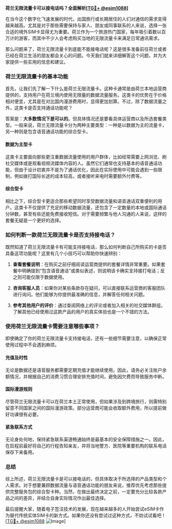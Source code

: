 **荷兰无限流量卡可以接电话吗？全面解析[[TG💪+ @esim1088](https://t.me/s/esim1088)]**

在当今这个数字化飞速发展的时代，出国旅行或长期居住的人们对通信的需求变得越来越高。尤其是对于那些需要保持与家人、朋友或同事联系的人来说，选择一张合适的境外SIM卡显得尤为重要。荷兰作为一个旅游热门国家，每年吸引着数以百万计的游客，而其中不少人会考虑购买当地的无限流量卡来满足日常通讯需求。

那么问题来了，荷兰无限流量卡到底能不能接电话呢？这是很多准备前往荷兰或者已经在荷兰生活的朋友都会关心的问题。今天我们就来详细解答这个问题，并为大家提供一些实用的信息和建议。

### 荷兰无限流量卡的基本功能

首先，让我们先了解一下什么是荷兰无限流量卡。这种卡通常是由荷兰本地运营商提供的，支持用户在荷兰境内使用无限量的数据流量服务。这类卡的优势在于价格相对便宜，尤其是在对比国内漫游费用时，显得更加划算。不过，除了数据流量之外，这类卡是否支持通话功能呢？

答案是：**大多数情况下是可以的**。但具体情况还是要看具体运营商以及所选套餐类型。一般来说，荷兰无限流量卡分为两种主要类型：一种是以数据为主的流量卡，另一种则是包含语音通话功能的综合型卡。

#### 数据为主型卡

这类卡主要面向那些更注重数据流量使用的用户群体，比如经常需要上网浏览、刷社交媒体或是观看视频流媒体内容的人。虽然它们通常也支持基本的语音通话功能，但由于设计初衷并不是为了通话优化，因此在实际使用中可能会遇到一些限制，例如拨打国际长途的成本较高，或者接听来电时需要额外付费等。

#### 综合型卡

相比之下，综合型卡更适合那些希望同时享受数据流量和语音通话双重便利的用户。这类卡不仅提供了充足的移动数据流量，还包含了一定数量的本地或国际通话分钟数，甚至有些还能免费接收短信。对于需要频繁与他人沟通的人来说，这样的套餐无疑是一个更好的选择。

### 如何判断一款荷兰无限流量卡是否支持接电话？

既然知道了荷兰无限流量卡有可能支持接电话，那么如何判断自己所购买的卡是否具备这项功能呢？这里有几个小技巧可以帮助你快速辨别：

1. **查看套餐说明**：在购买之前仔细阅读运营商提供的套餐详情非常重要。如果套餐中明确提到“包含语音通话”或类似表述，则说明该卡确实支持接打电话；反之则可能仅限于数据使用。
   
2. **咨询客服人员**：如果你对某些条款存在疑问，可以直接联系运营商的客服团队进行询问。他们能够为你提供最准确的信息，并解答任何相关问题。

3. **参考其他用户的评价**：通过查阅网络上的评论或者加入相关的社交媒体群组，了解其他已经使用过这款产品的用户的真实体验也是一个不错的方法。

### 使用荷兰无限流量卡需要注意哪些事项？

即使确定了你的荷兰无限流量卡支持接电话，还有一些细节需要注意，以确保正常使用过程中不会遇到麻烦。

#### 充值及时性

无论是数据还是语音服务都需要定期充值才能继续使用。因此，请务必关注账户余额情况，并根据自己的消费习惯合理安排充值时间，避免因欠费而导致服务中断。

#### 国际漫游规则

尽管荷兰无限流量卡可以在荷兰本土正常使用，但如果涉及到跨境旅行，则需特别留意不同国家之间的国际漫游政策。部分运营商可能会收取额外费用，所以提前做好功课很有必要。

#### 紧急联系方式

无论身处何地，保持紧急联系渠道畅通始终是最基本的安全保障措施之一。因此，在启程前最好将自己的行程告知亲友，并将当地警方、医院等重要机构的联系电话保存下来备用。

### 总结

综上所述，荷兰无限流量卡是可以接电话的，但具体取决于所选择的产品类型和个人需求。对于想要兼顾数据流量与语音通话功能的朋友来说，推荐优先考虑那些提供完整服务包的综合型卡种。当然，在做出最终决定之前，一定要充分比较各款产品之间的差异，并结合自身实际情况作出最佳选择。

最后提醒大家，随着电子签注技术的发展，现在越来越多的人开始尝试eSIM卡作为替代传统实体SIM卡的新方式。如果你还没有尝试过这种方式，不妨试试看吧！[[TG💪+ @esim1088](https://t.me/s/esim1088) ![Image](https://i.postimg.cc/4NQfJmqS/Snipaste-2025-05-13-00-14-12.png)]
